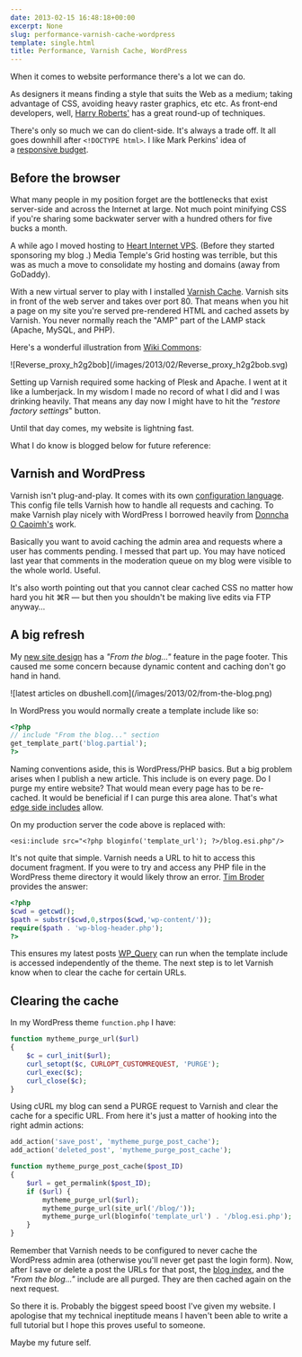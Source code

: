 ```yaml
---
date: 2013-02-15 16:48:18+00:00
excerpt: None
slug: performance-varnish-cache-wordpress
template: single.html
title: Performance, Varnish Cache, WordPress
---
```


When it comes to website performance there's a lot we can do.

As designers it means finding a style that suits the Web as a medium; taking advantage of CSS, avoiding heavy raster graphics, etc etc. As front-end developers, well, [Harry Roberts'](http://csswizardry.com/2013/01/front-end-performance-for-web-designers-and-front-end-developers/) has a great round-up of techniques.

There's only so much we can do client-side. It's always a trade off. It all goes downhill after `<!DOCTYPE html>`. I like Mark Perkins' idea of a [responsive budget](http://clearleft.com/thinks/responsivedesignonabudget/).


## Before the browser


What many people in my position forget are the bottlenecks that exist server-side and across the Internet at large. Not much point minifying CSS if you're sharing some backwater server with a hundred others for five bucks a month.

A while ago I moved hosting to [Heart Internet VPS](http://www.heartinternet.co.uk/vps/). (Before they started sponsoring my blog </disclaimer>.) Media Temple's Grid hosting was terrible, but this was as much a move to consolidate my hosting and domains (away from GoDaddy).

With a new virtual server to play with I installed [Varnish Cache](https://www.varnish-cache.org/). Varnish sits in front of the web server and takes over port 80. That means when you hit a page on my site you're served pre-rendered HTML and cached assets by Varnish. You never normally reach the "AMP" part of the LAMP stack (Apache, MySQL, and PHP).

Here's a wonderful illustration from [Wiki Commons](http://en.wikipedia.org/wiki/File:Reverse_proxy_h2g2bob.svg):

<p class="b-post__image">![Reverse_proxy_h2g2bob](/images/2013/02/Reverse_proxy_h2g2bob.svg)</p>

Setting up Varnish required some hacking of Plesk and Apache. I went at it like a lumberjack. In my wisdom I made no record of what I did and I was drinking heavily. That means any day now I might have to hit the _"restore factory settings_" button.

Until that day comes, my website is lightning fast.

What I do know is blogged below for future reference:


## Varnish and WordPress


Varnish isn't plug-and-play. It comes with its own [configuration language](https://www.varnish-cache.org/docs/3.0/reference/vcl.html). This config file tells Varnish how to handle all requests and caching. To make Varnish play nicely with WordPress I borrowed heavily from [Donncha O Caoimh's](http://ocaoimh.ie/2011/08/09/speed-up-wordpress-with-apache-and-varnish/) work.

Basically you want to avoid caching the admin area and requests where a user has comments pending. I messed that part up. You may have noticed last year that comments in the moderation queue on my blog were visible to the whole world. Useful.

It's also worth pointing out that you cannot clear cached CSS no matter how hard you hit ⌘R — but then you shouldn't be making live edits via FTP anyway…


## A big refresh


My [new site design](https://dbushell.com/2013/02/04/a-new-home/) has a _"From the blog…"_ feature in the page footer. This caused me some concern because dynamic content and caching don't go hand in hand.

<p class="b-post__image">![latest articles on dbushell.com](/images/2013/02/from-the-blog.png)</p>

In WordPress you would normally create a template include like so:

````php
<?php
// include "From the blog..." section
get_template_part('blog.partial');
?>
````

Naming conventions aside, this is WordPress/PHP basics. But a big problem arises when I publish a new article. This include is on every page. Do I purge my entire website? That would mean every page has to be re-cached. It would be beneficial if I can purge this area alone. That's what [edge side includes](https://www.varnish-cache.org/trac/wiki/ESIfeatures) allow.

On my production server the code above is replaced with:

````markup
<esi:include src="<?php bloginfo('template_url'); ?>/blog.esi.php"/>
````

It's not quite that simple. Varnish needs a URL to hit to access this document fragment. If you were to try and access any PHP file in the WordPress theme directory it would likely throw an error. [Tim Broder](http://timbroder.com/2012/12/getting-started-with-varnish-edge-side-includes-and-wordpress.html) provides the answer:

````php
<?php
$cwd = getcwd();
$path = substr($cwd,0,strpos($cwd,'wp-content/'));
require($path . 'wp-blog-header.php');
?>
````

This ensures my latest posts [WP_Query](http://codex.wordpress.org/Class_Reference/WP_Query) can run when the template include is accessed independently of the theme. The next step is to let Varnish know when to clear the cache for certain URLs.


## Clearing the cache


In my WordPress theme `function.php` I have:

````php
function mytheme_purge_url($url)
{
    $c = curl_init($url);
    curl_setopt($c, CURLOPT_CUSTOMREQUEST, 'PURGE');
    curl_exec($c);
    curl_close($c);
}
````

Using cURL my blog can send a PURGE request to Varnish and clear the cache for a specific URL. From here it's just a matter of hooking into the right admin actions:

````php
add_action('save_post', 'mytheme_purge_post_cache');
add_action('deleted_post', 'mytheme_purge_post_cache');

function mytheme_purge_post_cache($post_ID)
{
    $url = get_permalink($post_ID);
    if ($url) {
        mytheme_purge_url($url);
        mytheme_purge_url(site_url('/blog/'));
        mytheme_purge_url(bloginfo('template_url') . '/blog.esi.php');
    }
}
````

Remember that Varnish needs to be configured to never cache the WordPress admin area (otherwise you'll never get past the login form). Now, after I save or delete a post the URLs for that post, the [blog index](/blog/), and the _"From the blog…"_ include are all purged. They are then cached again on the next request.

So there it is. Probably the biggest speed boost I've given my website. I apologise that my technical ineptitude means I haven't been able to write a full tutorial but I hope this proves useful to someone.

Maybe my future self.
